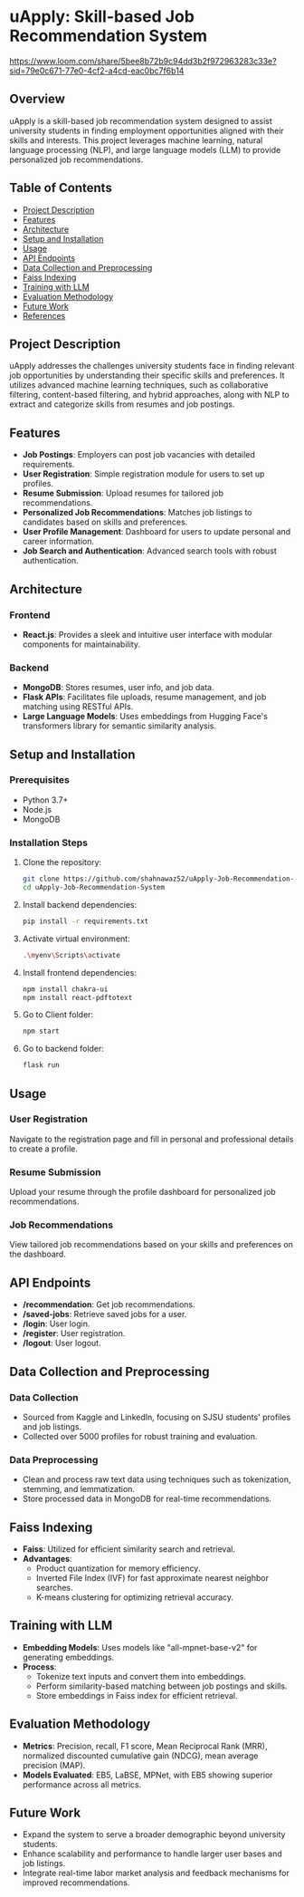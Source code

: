 # uApply: Skill-based Job Recommendation System

https://www.loom.com/share/5bee8b72b9c94dd3b2f972963283c33e?sid=79e0c671-77e0-4cf2-a4cd-eac0bc7f6b14


## Overview
uApply is a skill-based job recommendation system designed to assist university students in finding employment opportunities aligned with their skills and interests. This project leverages machine learning, natural language processing (NLP), and large language models (LLM) to provide personalized job recommendations.

## Table of Contents
- [Project Description](#project-description)
- [Features](#features)
- [Architecture](#architecture)
- [Setup and Installation](#setup-and-installation)
- [Usage](#usage)
- [API Endpoints](#api-endpoints)
- [Data Collection and Preprocessing](#data-collection-and-preprocessing)
- [Faiss Indexing](#faiss-indexing)
- [Training with LLM](#training-with-llm)
- [Evaluation Methodology](#evaluation-methodology)
- [Future Work](#future-work)
- [References](#references)

## Project Description
uApply addresses the challenges university students face in finding relevant job opportunities by understanding their specific skills and preferences. It utilizes advanced machine learning techniques, such as collaborative filtering, content-based filtering, and hybrid approaches, along with NLP to extract and categorize skills from resumes and job postings.

## Features
- **Job Postings**: Employers can post job vacancies with detailed requirements.
- **User Registration**: Simple registration module for users to set up profiles.
- **Resume Submission**: Upload resumes for tailored job recommendations.
- **Personalized Job Recommendations**: Matches job listings to candidates based on skills and preferences.
- **User Profile Management**: Dashboard for users to update personal and career information.
- **Job Search and Authentication**: Advanced search tools with robust authentication.

## Architecture
### Frontend
- **React.js**: Provides a sleek and intuitive user interface with modular components for maintainability.

### Backend
- **MongoDB**: Stores resumes, user info, and job data.
- **Flask APIs**: Facilitates file uploads, resume management, and job matching using RESTful APIs.
- **Large Language Models**: Uses embeddings from Hugging Face's transformers library for semantic similarity analysis.

## Setup and Installation
### Prerequisites
- Python 3.7+
- Node.js
- MongoDB

### Installation Steps
1. Clone the repository:
   ```bash
   git clone https://github.com/shahnawaz52/uApply-Job-Recommendation-System.git
   cd uApply-Job-Recommendation-System
2. Install backend dependencies:
   ```bash
   pip install -r requirements.txt
3. Activate virtual environment:
   ```bash
   .\myenv\Scripts\activate
4. Install frontend dependencies:
   ```bash
   npm install chakra-ui
   npm install react-pdftotext
5. Go to Client folder:
   ```bash
   npm start
6. Go to backend folder:
   ```bash
   flask run


## Usage
### User Registration
Navigate to the registration page and fill in personal and professional details to create a profile.

### Resume Submission
Upload your resume through the profile dashboard for personalized job recommendations.

### Job Recommendations
View tailored job recommendations based on your skills and preferences on the dashboard.

## API Endpoints
- **/recommendation**: Get job recommendations.
- **/saved-jobs**: Retrieve saved jobs for a user.
- **/login**: User login.
- **/register**: User registration.
- **/logout**: User logout.

## Data Collection and Preprocessing
### Data Collection
- Sourced from Kaggle and LinkedIn, focusing on SJSU students' profiles and job listings.
- Collected over 5000 profiles for robust training and evaluation.

### Data Preprocessing
- Clean and process raw text data using techniques such as tokenization, stemming, and lemmatization.
- Store processed data in MongoDB for real-time recommendations.

## Faiss Indexing
- **Faiss**: Utilized for efficient similarity search and retrieval.
- **Advantages**:
  - Product quantization for memory efficiency.
  - Inverted File Index (IVF) for fast approximate nearest neighbor searches.
  - K-means clustering for optimizing retrieval accuracy.

## Training with LLM
- **Embedding Models**: Uses models like "all-mpnet-base-v2" for generating embeddings.
- **Process**:
  - Tokenize text inputs and convert them into embeddings.
  - Perform similarity-based matching between job postings and skills.
  - Store embeddings in Faiss index for efficient retrieval.

## Evaluation Methodology
- **Metrics**: Precision, recall, F1 score, Mean Reciprocal Rank (MRR), normalized discounted cumulative gain (NDCG), mean average precision (MAP).
- **Models Evaluated**: EB5, LaBSE, MPNet, with EB5 showing superior performance across all metrics.

## Future Work
- Expand the system to serve a broader demographic beyond university students.
- Enhance scalability and performance to handle larger user bases and job listings.
- Integrate real-time labor market analysis and feedback mechanisms for improved recommendations.
